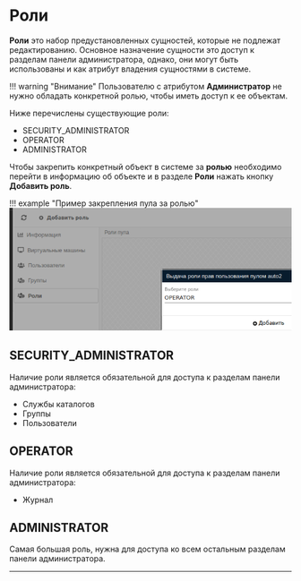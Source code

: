 # Роли

**Роли** это набор предустановленных сущностей, которые не подлежат редактированию.
Основное назначение сущности это доступ к разделам панели администратора, однако, они могут быть использованы и как
атрибут владения сущностями в системе.

!!! warning "Внимание"
    Пользователю с атрибутом **Администратор** не нужно обладать конкретной ролью, чтобы иметь доступ к ее объектам.

Ниже перечислены существующие роли:
- SECURITY_ADMINISTRATOR
- OPERATOR
- ADMINISTRATOR

Чтобы закрепить конкретный объект в системе за **ролью** необходимо перейти в информацию об объекте и в разделе 
**Роли** нажать кнопку **Добавить роль**.

!!! example "Пример закрепления пула за ролью"
    ![image](../../../_assets/vdi/auth/pool_role.png)

## SECURITY_ADMINISTRATOR

Наличие роли является обязательной для доступа к разделам панели администратора:
- Службы каталогов
- Группы
- Пользователи

## OPERATOR

Наличие роли является обязательной для доступа к разделам панели администратора:
- Журнал

## ADMINISTRATOR

Самая большая роль, нужна для доступа ко всем остальным разделам панели администратора.

<hr/>
